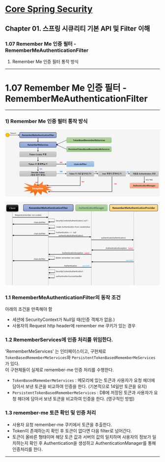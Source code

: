 # <a href = "../README.md" target="_blank">Core Spring Security</a>
## Chapter 01. 스프링 시큐리티 기본 API 및 Filter 이해
### 1.07 Remember Me 인증 필터 - RememberMeAuthenticationFilter
1) Remember Me 인증 필터 통작 방식

---

# 1.07 Remember Me 인증 필터 - RememberMeAuthenticationFilter

---

### 1) Remember Me 인증 필터 통작 방식

![remember-me-authentication-filter](img/remember-me-authentication-filter1.jpg)

![remember-me-authentication-filter2](img/remember-me-authentication-filter2.png)

### 1.1 RememberMeAuthenticationFilter의 동작 조건
아래의 조건을 만족해야 함

- 세션에 SecurityContext가 Null일 때(인증 객체가 없음.)
- 사용자의 Request http header에 remember me 쿠키가 있는 경우

### 1.2 RememberServices에 인증 처리를 위임한다.
'RememberMeServices' 는 인터페이스이고, 구현체로 `TokenBasedRememberMeServices`와 `PersistentTokenBasedRememberMeServices`
가 있다.  
이 구현체들이 실제로 remember-me 인증 처리를 수행한다. 
- `TokenBasedRememberMeServices` : 메모리에 있는 토큰과 사용자가 요청 헤더에 담아서 보낸 토큰을 비교하여 인증을 한다.
(기본적으로 14일만 토큰을 유지) 
- `PersistentTokenBasedRememberMeServices` : DB에 저장된 토큰과 사용자가 요청 헤더에 담아서 보낸 토큰을 비교하여 인증을 한다.
(영구적인 방법)

### 1.3 remember-me 토큰 확인 및 인증 처리
- 사용자 요청 remember-me 쿠키에서 토큰을 추출한다.
- Token이 존재하는지 확인 후 토큰이 없다면 다음 filter로 넘어간다. 
- 토큰이 올바른 형태이며 해당 토큰 값과 서버의 값의 일치하며 사용자의 정보가 일치하는지 확인 후 Authentication을 생성하고
AuthenticationManager를 통해 인증처리를 한다.

---
